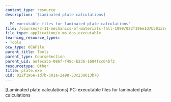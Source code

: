 ```yaml
---
content_type: resource
description: '[Laminated plate calculations]

  PC-executable files for laminated plate calculations'
file: /courses/3-11-mechanics-of-materials-fall-1999/022f196e1d7b501a2e9853c238013b70_plate.exe
file_type: application/x-ms-dos-executable
learning_resource_types:
- Tools
ocw_type: OCWFile
parent_title: Tools
parent_type: CourseSection
parent_uid: aefeca5b-086f-f48c-b236-1694fcc64bf2
resourcetype: Other
title: plate.exe
uid: 022f196e-1d7b-501a-2e98-53c238013b70
---
```

[Laminated plate calculations]
PC-executable files for laminated plate calculations

